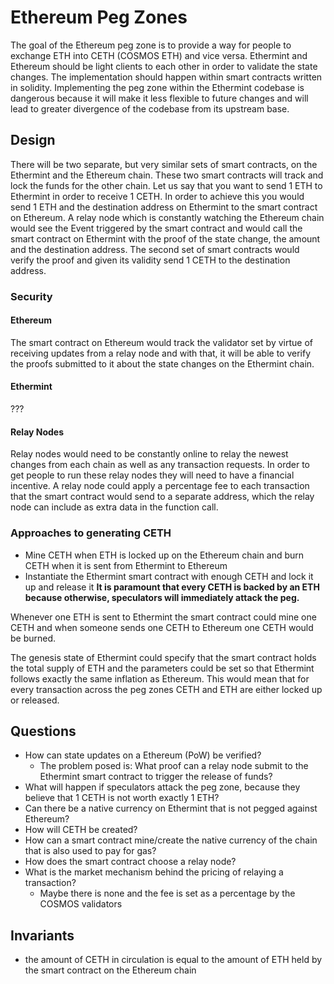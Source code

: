# Ethereum Peg Zones
The goal of the Ethereum peg zone is to provide a way for people to exchange ETH into CETH (COSMOS ETH) and vice versa.
Ethermint and Ethereum should be light clients to each other in order to validate the state changes. The implementation should happen within smart contracts written in solidity. Implementing the peg zone within the Ethermint codebase is dangerous because it will make it less flexible to future changes and will lead to greater divergence of the codebase from its upstream base. 

## Design
There will be two separate, but very similar sets of smart contracts, on the Ethermint and the Ethereum chain. These two smart contracts will track and lock the funds for the other chain. 
Let us say that you want to send 1 ETH to Ethermint in order to receive 1 CETH. In order to achieve this you would send 1 ETH and the destination address on Ethermint to the smart contract on Ethereum. A relay node which is constantly watching the Ethereum chain would see the Event triggered by the smart contract and would call the smart contract on Ethermint with the proof of the state change, the amount and the destination address. The second set of smart contracts would verify the proof and given its validity send 1 CETH to the destination address. 

### Security
#### Ethereum
The smart contract on Ethereum would track the validator set by virtue of receiving updates from a relay node and with that, it will be able to verify the proofs submitted to it about the state changes on the Ethermint chain.

#### Ethermint
???

#### Relay Nodes
Relay nodes would need to be constantly online to relay the newest changes from each chain as well as any transaction requests. In order to get people to run these relay nodes they will need to have a financial incentive.
A relay node could apply a percentage fee to each transaction that the smart contract would send to a separate address, which the relay node can include as extra data in the function call.

### Approaches to generating CETH
* Mine CETH when ETH is locked up on the Ethereum chain and burn CETH when it is sent from Ethermint to Ethereum
* Instantiate the Ethermint smart contract with enough CETH and lock it up and release it
**It is paramount that every CETH is backed by an ETH because otherwise, speculators will immediately attack the peg.**

Whenever one ETH is sent to Ethermint the smart contract could mine one CETH and when someone sends one CETH to Ethereum one CETH would be burned.

The genesis state of Ethermint could specify that the smart contract holds the total supply of ETH and the parameters could be set so that Ethermint follows exactly the same inflation as Ethereum. This would mean that for every transaction across the peg zones CETH and ETH are either locked up or released.


## Questions
* How can state updates on a Ethereum (PoW) be verified?
  * The problem posed is: What proof can a relay node submit to the Ethermint smart contract to trigger the release of funds?
* What will happen if speculators attack the peg zone, because they believe that 1 CETH is not worth exactly 1 ETH?
* Can there be a native currency on Ethermint that is not pegged against Ethereum?
* How will CETH be created?
* How can a smart contract mine/create the native currency of the chain that is also used to pay for gas?
* How does the smart contract choose a relay node?
* What is the market mechanism behind the pricing of relaying a transaction?
  * Maybe there is none and the fee is set as a percentage by the COSMOS validators

## Invariants
* the amount of CETH in circulation is equal to the amount of ETH held by the smart contract on the Ethereum chain
